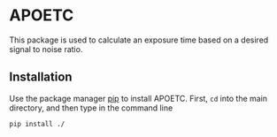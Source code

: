 # APOETC

This package is used to calculate an exposure time based on a desired signal to noise ratio.

## Installation

Use the package manager [pip](https://pip.pypa.io/en/stable/) to install APOETC. First, ```cd``` into the main directory, and then type in the command line

```bash
pip install ./
```
